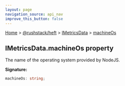 ```yaml
---
layout: page
navigation_source: api_nav
improve_this_button: false
---
```



[Home](./index.md) &gt; [@rushstack/heft](./heft.md) &gt; [IMetricsData](./heft.imetricsdata.md) &gt; [machineOs](./heft.imetricsdata.machineos.md)

## IMetricsData.machineOs property

The name of the operating system provided by NodeJS.

<b>Signature:</b>

```typescript
machineOs: string;
```
